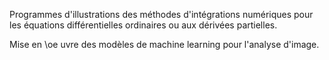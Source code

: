 Programmes d'illustrations des méthodes d'intégrations numériques pour les équations différentielles ordinaires ou aux dérivées partielles.

Mise en \oe uvre des modèles de machine learning pour l'analyse d'image.
